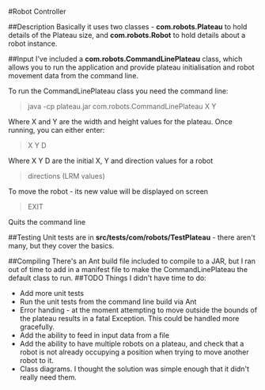 #Robot Controller

##Description
Basically it uses two classes - **com.robots.Plateau** to hold details of the Plateau size, and **com.robots.Robot** to hold details about a robot instance.

##Input
I've included a **com.robots.CommandLinePlateau** class, which allows you to run the application and provide plateau initialisation and robot movement data from the command line.

To run the CommandLinePlateau class you need the command line:

> java -cp plateau.jar com.robots.CommandLinePlateau X Y

Where X and Y are the width and height values for the plateau. Once running, you can either enter:

> X Y D

Where X Y D are the initial X, Y and direction values for a robot

> directions (LRM values)

To move the robot - its new value will be displayed on screen

> EXIT

Quits the command line
 

##Testing
Unit tests are in **src/tests/com/robots/TestPlateau** - there aren't many, but they cover the basics.

##Compiling
There's an Ant build file included to compile to a JAR, but I ran out of time to add in a manifest file to make the CommandLinePlateau the default class to run.
##TODO
Things I didn't have time to do:
* Add more unit tests
* Run the unit tests from the command line build via Ant
* Error handing - at the moment attempting to move outside the bounds of the plateau results in a fatal Exception. This could be handled more gracefully.
* Add the ability to feed in input data from a file
* Add the ability to have multiple robots on a plateau, and check that a robot is not already occupying a position when trying to move another robot to it.
* Class diagrams. I thought the solution was simple enough that it didn't really need them.


